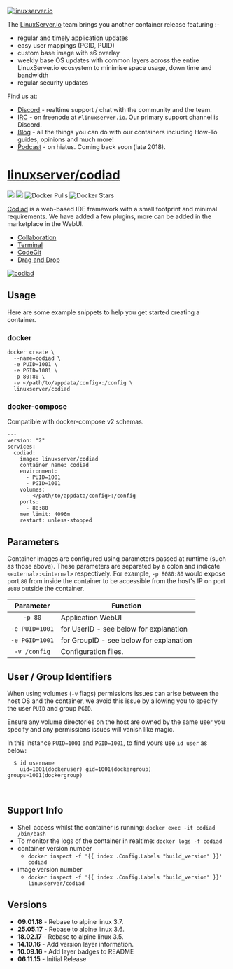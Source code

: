 <a href="https://linuxserver.io" rel="linuxserver.io">![linuxserver.io](https://raw.githubusercontent.com/linuxserver/docker-templates/master/linuxserver.io/img/linuxserver_medium.png)</a>

The [LinuxServer.io](https://linuxserver.io) team brings you another container release featuring :-

 * regular and timely application updates
 * easy user mappings (PGID, PUID)
 * custom base image with s6 overlay
 * weekly base OS updates with common layers across the entire LinuxServer.io ecosystem to minimise space usage, down time and bandwidth
 * regular security updates

Find us at:
* [Discord](https://discord.gg/YWrKVTn) - realtime support / chat with the community and the team.
* [IRC](https://irc.linuxserver.io) - on freenode at `#linuxserver.io`. Our primary support channel is Discord.
* [Blog](https://blog.linuxserver.io) - all the things you can do with our containers including How-To guides, opinions and much more!
* [Podcast](https://podcast.linuxserver.io) - on hiatus. Coming back soon (late 2018).

# [linuxserver/codiad](https://github.com/linuxserver/docker-codiad)
[![](https://images.microbadger.com/badges/version/linuxserver/codiad.svg)](https://microbadger.com/images/linuxservercodiad "Get your own version badge on microbadger.com")
[![](https://images.microbadger.com/badges/image/linuxserver/codiad.svg)](https://microbadger.com/images/linuxserver/codiad "Get your own version badge on microbadger.com")
![Docker Pulls](https://img.shields.io/docker/pulls/linuxserver/codiad.svg)
![Docker Stars](https://img.shields.io/docker/stars/linuxserver/codiad.svg)

[Codiad](http://codiad.com/) is a web-based IDE framework with a small footprint and minimal requirements. We have added a few plugins, more can be added in the marketplace in the WebUI.
* [Collaboration](https://github.com/Codiad/Codiad-Collaborative)
* [Terminal](https://github.com/Fluidbyte/Codiad-Terminal)
* [CodeGit](https://github.com/Andr3as/Codiad-CodeGit)
* [Drag and Drop](https://github.com/Andr3as/Codiad-DragDrop)

<a href="http://codiad.com/" rel="codiad">![codiad](https://raw.githubusercontent.com/linuxserver/docker-templates/master/linuxserver.io/img/codiad.png)</a>

## Usage

Here are some example snippets to help you get started creating a container.

### docker

```
docker create \
  --name=codiad \
  -e PUID=1001 \
  -e PGID=1001 \
  -p 80:80 \
  -v </path/to/appdata/config>:/config \
  linuxserver/codiad
```


### docker-compose

Compatible with docker-compose v2 schemas.

```
---
version: "2"
services:
  codiad:
    image: linuxserver/codiad
    container_name: codiad
    environment:
      - PUID=1001
      - PGID=1001
    volumes:
      - </path/to/appdata/config>:/config
    ports:
      - 80:80
    mem_limit: 4096m
    restart: unless-stopped
```

## Parameters

Container images are configured using parameters passed at runtime (such as those above). These parameters are separated by a colon and indicate `<external>:<internal>` respectively. For example, `-p 8080:80` would expose port `80` from inside the container to be accessible from the host's IP on port `8080` outside the container.

| Parameter | Function |
| :----: | --- |
| `-p 80` | Application WebUI |
| `-e PUID=1001` | for UserID - see below for explanation |
| `-e PGID=1001` | for GroupID - see below for explanation |
| `-v /config` | Configuration files. |

## User / Group Identifiers

When using volumes (`-v` flags) permissions issues can arise between the host OS and the container, we avoid this issue by allowing you to specify the user `PUID` and group `PGID`.

Ensure any volume directories on the host are owned by the same user you specify and any permissions issues will vanish like magic.

In this instance `PUID=1001` and `PGID=1001`, to find yours use `id user` as below:

```
  $ id username
    uid=1001(dockeruser) gid=1001(dockergroup) groups=1001(dockergroup)
```

&nbsp;

## Support Info

* Shell access whilst the container is running: `docker exec -it codiad /bin/bash`
* To monitor the logs of the container in realtime: `docker logs -f codiad`
* container version number 
  * `docker inspect -f '{{ index .Config.Labels "build_version" }}' codiad`
* image version number
  * `docker inspect -f '{{ index .Config.Labels "build_version" }}' linuxserver/codiad`

## Versions

* **09.01.18** - Rebase to alpine linux 3.7.
* **25.05.17** - Rebase to alpine linux 3.6.
* **18.02.17** - Rebase to alpine linux 3.5.
* **14.10.16** - Add version layer information.
* **10.09.16** - Add layer badges to README
* **06.11.15** - Initial Release
